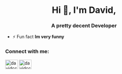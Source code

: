 <h1 align="center">Hi 👋, I'm David,</h1>
<h3 align="center">A pretty decent Developer</h3>

- ⚡ Fun fact **Im very funny**

<h3 align="left">Connect with me:</h3>
<p align="left">
<a href="https://linkedin.com/in/davidccampion" target="blank"><img align="center" src="https://raw.githubusercontent.com/rahuldkjain/github-profile-readme-generator/master/src/images/icons/Social/linked-in-alt.svg" alt="davidccampion" height="30" width="40" /></a>
<a href="https://instagram.com/davidccampion" target="blank"><img align="center" src="https://raw.githubusercontent.com/rahuldkjain/github-profile-readme-generator/master/src/images/icons/Social/instagram.svg" alt="davidccampion" height="30" width="40" /></a>
</p>



<!--
**DavidCampion/DavidCampion** is a ✨ _special_ ✨ repository because its `README.md` (this file) appears on your GitHub profile.

Here are some ideas to get you started:

- 🔭 I’m currently working on ...
- 🌱 I’m currently learning ...
- 👯 I’m looking to collaborate on ...
- 🤔 I’m looking for help with ...
- 💬 Ask me about ...
- 📫 How to reach me: ...
- 😄 Pronouns: ...
- ⚡ Fun fact: ...
-->

